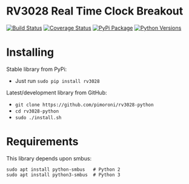 # RV3028 Real Time Clock Breakout

[![Build Status](https://travis-ci.com/pimoroni/rv3028-python.svg?branch=master)](https://travis-ci.com/pimoroni/rv3028-python)
[![Coverage Status](https://coveralls.io/repos/github/pimoroni/rv3028-python/badge.svg?branch=master)](https://coveralls.io/github/pimoroni/rv3028-python?branch=master)
[![PyPi Package](https://img.shields.io/pypi/v/rv3028.svg)](https://pypi.python.org/pypi/rv3028)
[![Python Versions](https://img.shields.io/pypi/pyversions/rv3028.svg)](https://pypi.python.org/pypi/rv3028)

# Installing

Stable library from PyPi:

* Just run `sudo pip install rv3028`

Latest/development library from GitHub:

* `git clone https://github.com/pimoroni/rv3028-python`
* `cd rv3028-python`
* `sudo ./install.sh`

# Requirements

This library depends upon smbus:

```
sudo apt install python-smbus   # Python 2
sudo apt install python3-smbus  # Python 3
```

